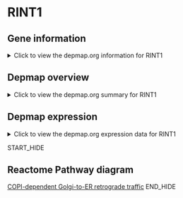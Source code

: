 <h1>RINT1</h1>

<h2>Gene information</h2>
<details>
  <summary>Click to view the depmap.org information for RINT1</summary>
  <iframe src="https://depmap.org/portal/gene/RINT1?tab=about" style="border:none;width:100%;height:800px"></iframe>
</details>

<h2>Depmap overview</h2>
<details>
  <summary>Click to view the depmap.org summary for RINT1</summary>
  <iframe src="https://depmap.org/portal/gene/RINT1?tab=overview" style="border:none;width:100%;height:800px"></iframe>
</details>

<h2>Depmap expression</h2>
<details>
  <summary>Click to view the depmap.org expression data for RINT1</summary>
  <iframe src="https://depmap.org/portal/gene/RINT1?tab=characterization" style="border:none;width:100%;height:800px"></iframe>
</details>


START_HIDE
<h2>Reactome Pathway diagram</h2>
<a href="https://reactome.org/PathwayBrowser/#/R-HSA-6811434">COPI-dependent Golgi-to-ER retrograde traffic</a>
END_HIDE


